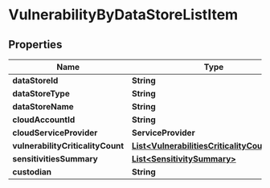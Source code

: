 

# VulnerabilityByDataStoreListItem


## Properties

| Name | Type | Description | Notes |
|------------ | ------------- | ------------- | -------------|
|**dataStoreId** | **String** |  |  |
|**dataStoreType** | **String** |  |  |
|**dataStoreName** | **String** |  |  |
|**cloudAccountId** | **String** |  |  |
|**cloudServiceProvider** | **ServiceProvider** |  |  |
|**vulnerabilityCriticalityCount** | [**List&lt;VulnerabilitiesCriticalityCountInner&gt;**](VulnerabilitiesCriticalityCountInner.md) |  |  |
|**sensitivitiesSummary** | [**List&lt;SensitivitySummary&gt;**](SensitivitySummary.md) |  |  |
|**custodian** | **String** |  |  [optional] |



